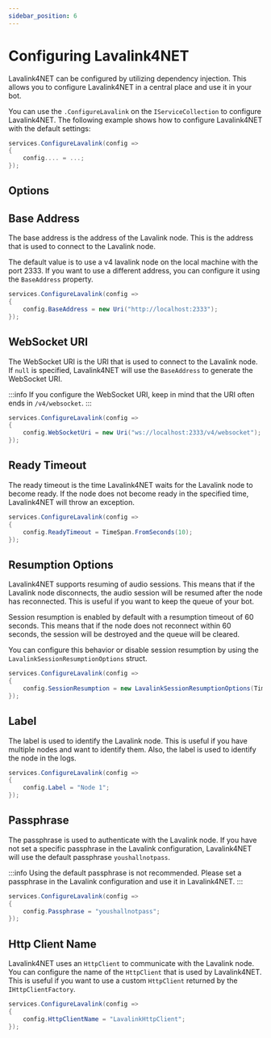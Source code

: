 ```yaml
---
sidebar_position: 6
---
```


# Configuring Lavalink4NET

Lavalink4NET can be configured by utilizing dependency injection. This allows you to configure Lavalink4NET in a central place and use it in your bot.

You can use the `.ConfigureLavalink` on the `IServiceCollection` to configure Lavalink4NET. The following example shows how to configure Lavalink4NET with the default settings:

```csharp
services.ConfigureLavalink(config =>
{
    config.... = ...;
});
```

## Options

## Base Address

The base address is the address of the Lavalink node. This is the address that is used to connect to the Lavalink node.

The default value is to use a v4 lavalink node on the local machine with the port 2333. If you want to use a different address, you can configure it using the `BaseAddress` property.

```csharp
services.ConfigureLavalink(config =>
{
    config.BaseAddress = new Uri("http://localhost:2333");
});
```

## WebSocket URI

The WebSocket URI is the URI that is used to connect to the Lavalink node. If `null` is specified, Lavalink4NET will use the `BaseAddress` to generate the WebSocket URI.

:::info
If you configure the WebSocket URI, keep in mind that the URI often ends in `/v4/websocket`.
:::

```csharp
services.ConfigureLavalink(config =>
{
    config.WebSocketUri = new Uri("ws://localhost:2333/v4/websocket");
});
```

## Ready Timeout

The ready timeout is the time Lavalink4NET waits for the Lavalink node to become ready. If the node does not become ready in the specified time, Lavalink4NET will throw an exception.

```csharp
services.ConfigureLavalink(config =>
{
    config.ReadyTimeout = TimeSpan.FromSeconds(10);
});
```

## Resumption Options

Lavalink4NET supports resuming of audio sessions. This means that if the Lavalink node disconnects, the audio session will be resumed after the node has reconnected. This is useful if you want to keep the queue of your bot.

Session resumption is enabled by default with a resumption timeout of 60 seconds. This means that if the node does not reconnect within 60 seconds, the session will be destroyed and the queue will be cleared.

You can configure this behavior or disable session resumption by using the `LavalinkSessionResumptionOptions` struct.

```csharp
services.ConfigureLavalink(config =>
{
    config.SessionResumption = new LavalinkSessionResumptionOptions(TimeSpan.FromSeconds(60));
});
```

## Label

The label is used to identify the Lavalink node. This is useful if you have multiple nodes and want to identify them. Also, the label is used to identify the node in the logs.

```csharp
services.ConfigureLavalink(config =>
{
    config.Label = "Node 1";
});
```

## Passphrase

The passphrase is used to authenticate with the Lavalink node. If you have not set a specific passphrase in the Lavalink configuration, Lavalink4NET will use the default passphrase `youshallnotpass`.

:::info
Using the default passphrase is not recommended. Please set a passphrase in the Lavalink configuration and use it in Lavalink4NET.
:::

```csharp
services.ConfigureLavalink(config =>
{
    config.Passphrase = "youshallnotpass";
});
```

## Http Client Name

Lavalink4NET uses an `HttpClient` to communicate with the Lavalink node. You can configure the name of the `HttpClient` that is used by Lavalink4NET. This is useful if you want to use a custom `HttpClient` returned by the `IHttpClientFactory`.

```csharp
services.ConfigureLavalink(config =>
{
    config.HttpClientName = "LavalinkHttpClient";
});
```
